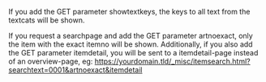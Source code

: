 If you add the GET parameter showtextkeys, the keys to all text from the textcats will be shown.

If you request a searchpage and add the GET parameter artnoexact, only the item with the exact itemno will be shown.
Additionally, if you also add the GET parameter itemdetail, you will be sent to a itemdetail-page instead of an
overview-page, eg: https://yourdomain.tld/_misc/itemsearch.html?searchtext=0001&artnoexact&itemdetail